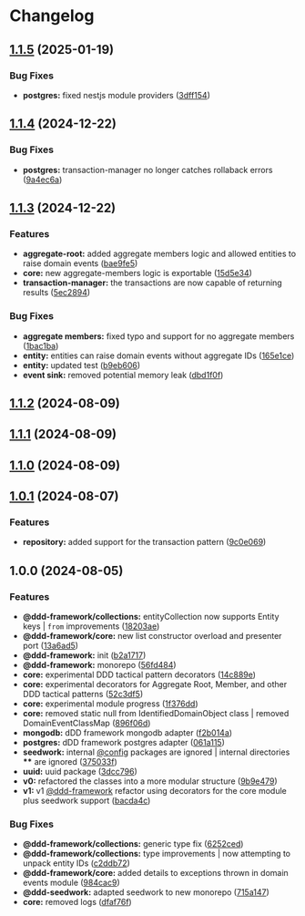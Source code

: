 # Changelog

## [1.1.5](https://github.com/rmolinamir/ddd-framework/compare/@ddd-framework/postgres-v1.1.4...${npm.name}-v1.1.5) (2025-01-19)


### Bug Fixes

* **postgres:** fixed nestjs module providers ([3dff154](https://github.com/rmolinamir/ddd-framework/commit/3dff154bf3c88ae25e6f2f8025d08a5929f9b76d))

## [1.1.4](https://github.com/rmolinamir/ddd-framework/compare/@ddd-framework/postgres-v1.1.3...${npm.name}-v1.1.4) (2024-12-22)


### Bug Fixes

* **postgres:** transaction-manager no longer catches rollaback errors ([9a4ec6a](https://github.com/rmolinamir/ddd-framework/commit/9a4ec6ad086a2d55191b1502a18954d6c53cc1d7))

## [1.1.3](https://github.com/rmolinamir/ddd-framework/compare/@ddd-framework/postgres-v1.1.2...${npm.name}-v1.1.3) (2024-12-22)


### Features

* **aggregate-root:** added aggregate members logic and allowed entities to raise domain events ([bae9fe5](https://github.com/rmolinamir/ddd-framework/commit/bae9fe59e279e6f8132b78e22957e8a16f76c6ab))
* **core:** new aggregate-members logic is exportable ([15d5e34](https://github.com/rmolinamir/ddd-framework/commit/15d5e34685397b8bb44914f6771660247d93bbb6))
* **transaction-manager:** the transactions are now capable of returning results ([5ec2894](https://github.com/rmolinamir/ddd-framework/commit/5ec289426abea4e07ee0adcb8f3f5feef296d4c3))


### Bug Fixes

* **aggregate members:** fixed typo and support for no aggregate members ([1bac1ba](https://github.com/rmolinamir/ddd-framework/commit/1bac1ba6d90d2065dd6b17c75ad3ade9fcfd5e4e))
* **entity:** entities can raise domain events without aggregate IDs ([165e1ce](https://github.com/rmolinamir/ddd-framework/commit/165e1ce818fac9703cd680669cf11b53d3789dd8))
* **entity:** updated test ([b9eb606](https://github.com/rmolinamir/ddd-framework/commit/b9eb606f78a5cab6148ae45f69fe4b0deb166d54))
* **event sink:** removed potential memory leak ([dbd1f0f](https://github.com/rmolinamir/ddd-framework/commit/dbd1f0fa7491e577b531be479a068105966be1bd))

## [1.1.2](https://github.com/rmolinamir/ddd-framework/compare/@ddd-framework/postgres-v1.1.1...${npm.name}-v1.1.2) (2024-08-09)

## [1.1.1](https://github.com/rmolinamir/ddd-framework/compare/@ddd-framework/postgres-v1.1.0...${npm.name}-v1.1.1) (2024-08-09)

## [1.1.0](https://github.com/rmolinamir/ddd-framework/compare/@ddd-framework/postgres-v1.0.1...${npm.name}-v1.1.0) (2024-08-09)

## [1.0.1](https://github.com/rmolinamir/ddd-framework/compare/@ddd-framework/postgres-v1.0.0...${npm.name}-v1.0.1) (2024-08-07)


### Features

* **repository:** added support for the transaction pattern ([9c0e069](https://github.com/rmolinamir/ddd-framework/commit/9c0e069b8256a1d9a93c3115d75076d0270d7cb8))

## 1.0.0 (2024-08-05)


### Features

* **@ddd-framework/collections:** entityCollection now supports Entity keys | `from` improvements ([18203ae](https://github.com/rmolinamir/ddd-framework/commit/18203ae49098f81e7b1886df41043ee323ec2369))
* **@ddd-framework/core:** new list constructor overload and presenter port ([13a6ad5](https://github.com/rmolinamir/ddd-framework/commit/13a6ad52a235a4d44f9bd017d3713a3135e27c1e))
* **@ddd-framework:** init ([b2a1717](https://github.com/rmolinamir/ddd-framework/commit/b2a17178214acc55eb470c4e00a3815daec8b77f))
* **@ddd-framework:** monorepo ([56fd484](https://github.com/rmolinamir/ddd-framework/commit/56fd48463ddb0354aeeb1ddc6b53c0cf1048395a))
* **core:** experimental DDD tactical pattern decorators ([14c889e](https://github.com/rmolinamir/ddd-framework/commit/14c889e391cd0b22db73c68bd61e0b184204fecb))
* **core:** experimental decorators for Aggregate Root, Member, and other DDD tactical patterns ([52c3df5](https://github.com/rmolinamir/ddd-framework/commit/52c3df5587369b098808c5664ab95cec1f85860f))
* **core:** experimental module progress ([1f376dd](https://github.com/rmolinamir/ddd-framework/commit/1f376dd6e0d7c6706ddc2eb1ad9fba8ef0469776))
* **core:** removed static null from IdentifiedDomainObject class | removed DomainEventClassMap ([896f06d](https://github.com/rmolinamir/ddd-framework/commit/896f06dfb899461ab6b465792e6eb0754a09580b))
* **mongodb:** dDD framework mongodb adapter ([f2b014a](https://github.com/rmolinamir/ddd-framework/commit/f2b014a3a90912e1102c0c1b56a523535361a639))
* **postgres:** dDD framework postgres adapter ([061a115](https://github.com/rmolinamir/ddd-framework/commit/061a1152e06580486d5533625699557712d64c30))
* **seedwork:** internal [@config](https://github.com/config) packages are ignored | internal directories __**__ are ignored ([375033f](https://github.com/rmolinamir/ddd-framework/commit/375033f82babb53874dd92d8f9de540ed5d569a5))
* **uuid:** uuid package ([3dcc796](https://github.com/rmolinamir/ddd-framework/commit/3dcc7960242eb215196fa1adb2c733ece395bad4))
* **v0:** refactored the classes into a more modular structure ([9b9e479](https://github.com/rmolinamir/ddd-framework/commit/9b9e479b75f18a6e5f2f6fb79fbec1c03006ef91))
* **v1:** v1 [@ddd-framework](https://github.com/ddd-framework) refactor using decorators for the core module plus seedwork support ([bacda4c](https://github.com/rmolinamir/ddd-framework/commit/bacda4cc3e3fad7ed4d1607411910113943d2e8e))


### Bug Fixes

* **@ddd-framework/collections:** generic type fix ([6252ced](https://github.com/rmolinamir/ddd-framework/commit/6252ced49ecd8f201f21666b489ca423fc1b2312))
* **@ddd-framework/collections:** type improvements | now attempting to unpack entity IDs ([c2ddb72](https://github.com/rmolinamir/ddd-framework/commit/c2ddb720f0319043474a73d8687814760978be8c))
* **@ddd-framework/core:** added details to exceptions thrown in domain events module ([984cac9](https://github.com/rmolinamir/ddd-framework/commit/984cac94aee0680dae2fe9d64701c2759910a63c))
* **@ddd-seedwork:** adapted seedwork to new monorepo ([715a147](https://github.com/rmolinamir/ddd-framework/commit/715a147fa7986a43abe090c71e9ad4bb77f920a3))
* **core:** removed logs ([dfaf76f](https://github.com/rmolinamir/ddd-framework/commit/dfaf76f4987723a20d00590cf54faf012e7b4535))
